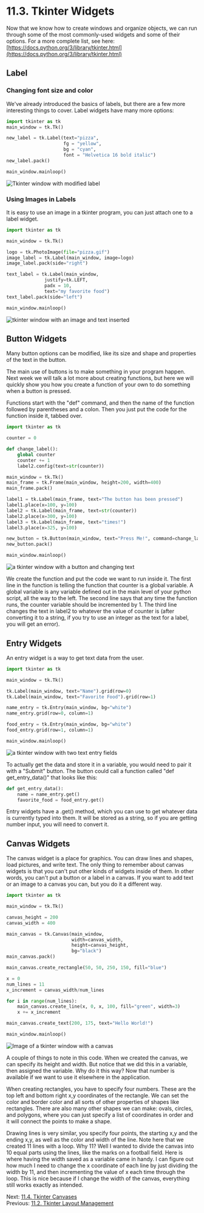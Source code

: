 # 11.3. Tkinter Widgets

Now that we know how to create windows and organize objects, we can run through some of the most commonly-used widgets 
and some of their options. For a more complete list, see here:
[https://docs.python.org/3/library/tkinter.html](https://docs.python.org/3/library/tkinter.html)

## Label

### Changing font size and color
We've already introduced the basics of labels, but there are a few more interesting things to cover. Label widgets have 
many more options:
```python
import tkinter as tk
main_window = tk.Tk()

new_label = tk.Label(text="pizza",
                     fg = "yellow",
                     bg = "cyan",
                     font = "Helvetica 16 bold italic")
new_label.pack()

main_window.mainloop()
```
![Tkinter window with modified label](../images/tkinter7.png)


### Using Images in Labels

It is easy to use an image in a tkinter program, you can just attach one to a label widget.
```python
import tkinter as tk

main_window = tk.Tk()

logo = tk.PhotoImage(file="pizza.gif")
image_label = tk.Label(main_window, image=logo)
image_label.pack(side="right")

text_label = tk.Label(main_window, 
              justify=tk.LEFT,
              padx = 10, 
              text="my favorite food")
text_label.pack(side="left")

main_window.mainloop()
```
![tkinter window with an image and text inserted](../images/tkinter8.png)


## Button Widgets

Many button options can be modified, like its size and shape and properties of the text in the button.

The main use of buttons is to make something in your program happen. Next week we will talk a lot more about creating 
functions, but here we will quickly show you how you create a function of your own to do something when a button is 
pressed.

Functions start with the "def" command, and then the name of the function followed by parentheses and a colon.
Then you just put the code for the function inside it, tabbed over.

```python
import tkinter as tk

counter = 0

def change_label():
    global counter
    counter += 1
    label2.config(text=str(counter))

main_window = tk.Tk()
main_frame = tk.Frame(main_window, height=200, width=400)
main_frame.pack()

label1 = tk.Label(main_frame, text="The button has been pressed")
label1.place(x=100, y=100)
label2 = tk.Label(main_frame, text=str(counter))
label2.place(x=300, y=100)
label3 = tk.Label(main_frame, text="times!")
label3.place(x=325, y=100)

new_button = tk.Button(main_window, text="Press Me!", command=change_label)
new_button.pack()

main_window.mainloop()
```
![a tkinter window with a button and changing text](../images/tkinter9.png)

We create the function and put the code we want to run inside 
it. The first line in the function is telling the function that counter is a global variable. A global variable is any 
variable defined out in the main level of your python script, all the way to the left. The second line says that any 
time the function runs, the counter variable should be incremented by 1. The third line changes the text in label2 to 
whatever the value of counter is (after converting it to a string, if you try to use an integer as the text for a label,
you will get an error).

## Entry Widgets

An entry widget is a way to get text data from the user. 

```python
import tkinter as tk

main_window = tk.Tk()

tk.Label(main_window, text="Name").grid(row=0)
tk.Label(main_window, text="Favorite Food").grid(row=1)

name_entry = tk.Entry(main_window, bg="white")
name_entry.grid(row=0, column=1)

food_entry = tk.Entry(main_window, bg="white")
food_entry.grid(row=1, column=1)

main_window.mainloop()
```
![a tkinter window with two text entry fields](../images/tkinter10.png)

To actually get the data and store it in a variable, you would need to pair it with a "Submit" button. The button 
could call a function called "def get_entry_data()" that looks like this:

```python
def get_entry_data():
    name = name_entry.get()
    favorite_food = food_entry.get()
```
Entry widgets have a .get() method, which you can use to get whatever data is currently typed into them. It will be 
stored as a string, so if you are getting number input, you will need to convert it.


## Canvas Widgets

The canvas widget is a place for graphics. You can draw lines and shapes, load pictures, and write text. The only thing 
to remember about canvas widgets is that you can't put other kinds of widgets inside of them. In other words, you can't 
put a button or a label in a canvas. If you want to add text or an image to a canvas you can, but you do it a different 
way.

```python
import tkinter as tk

main_window = tk.Tk()

canvas_height = 200
canvas_width = 400

main_canvas = tk.Canvas(main_window, 
						width=canvas_width, 
						height=canvas_height,
						bg="black")
main_canvas.pack()

main_canvas.create_rectangle(50, 50, 250, 150, fill="blue")

x = 0
num_lines = 11
x_increment = canvas_width/num_lines

for i in range(num_lines):
	main_canvas.create_line(x, 0, x, 100, fill="green", width=3)
	x += x_increment

main_canvas.create_text(200, 175, text="Hello World!")

main_window.mainloop()
```
![Image of a tkinter window with a canvas](../images/tkinter11.png)

A couple of things to note in this code. When we created the canvas, we can specify its height and width. But notice 
that we did this in a variable, then assigned the variable. Why do it this way? Now that number is available if we want 
to use it elsewhere in the application. 

When creating rectangles, you have to specify four numbers. These are the top left and bottom right x,y coordinates of 
the rectangle. We can set the color and border color and all sorts of other properties of shapes like rectangles. There 
are also many other shapes we can make: ovals, circles, and polygons, where you can just specify a list of coordinates 
in order and it will connect the points to make a shape.

Drawing lines is very similar, you specify four points, the starting x,y and the ending x,y, as well as the color and 
width of the line. Note here that we created 11 lines with a loop. Why 11? Well I wanted to divide the canvas into 10 
equal parts using the lines, like the marks on a football field. Here is where having the width saved as a variable 
came in handy. I can figure out how much I need to change the x coordinate of each line by just dividing the width by 
11, and then incrementing the value of x each time through the loop. This is nice because if I change the width of the 
canvas, everything still works exactly as intended.

Next: [11.4. Tkinter Canvases](11.4.%20Tkinter%20Canvases.md)<br>
Previous: [11.2. Tkinter Layout Management](11.2.%20Tkinter%20Layout%20Management.md)

